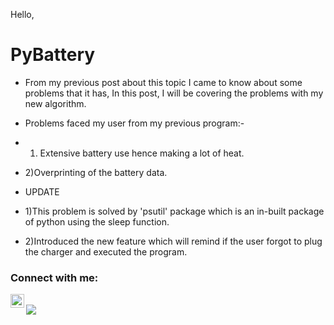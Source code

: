   Hello,
 # PyBattery
- From my previous post about this topic I came to know about some problems that it has, In this post, I will be covering the problems with my new algorithm.

- Problems faced my user from my previous program:- 

- 1) Extensive battery use hence making a lot of heat.

- 2)Overprinting of the battery data.

- UPDATE

- 1)This problem is solved by 'psutil' package which is an in-built package of python using the sleep function.

- 2)Introduced the new feature which will remind if the user forgot to plug the charger and executed the program.

### Connect with me:



[<img align="left" alt="codeSTACKr | Instagram" width="22px" src="https://cdn.jsdelivr.net/npm/simple-icons@v3/icons/instagram.svg" />][instagram] 
<br />
[<img src="https://img.icons8.com/color/48/000000/blogger.png"/></a>][blogger]


[instagram]: https://instagram.com/pranshu_raj12
[blogger]: http://pranshuraj12.blogspot.com
